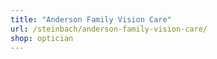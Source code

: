 ```yaml
---
title: "Anderson Family Vision Care"
url: /steinbach/anderson-family-vision-care/
shop: optician
---
```

